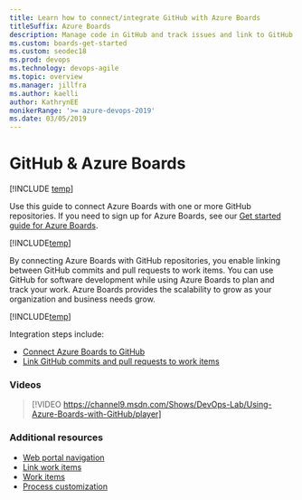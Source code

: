 ```yaml
---
title: Learn how to connect/integrate GitHub with Azure Boards
titleSuffix: Azure Boards
description: Manage code in GitHub and track issues and link to GitHub commits and pull requests in Azure Boards
ms.custom: boards-get-started 
ms.custom: seodec18
ms.prod: devops
ms.technology: devops-agile
ms.topic: overview
ms.manager: jillfra
ms.author: kaelli
author: KathrynEE
monikerRange: '>= azure-devops-2019'
ms.date: 03/05/2019
---
```



# GitHub & Azure Boards 

[!INCLUDE [temp](../_shared/version-vsts-plus-azdevserver-2019.md)]

Use this guide to connect Azure Boards with one or more GitHub repositories. If you need to sign up for Azure Boards, see our [Get started guide for Azure Boards](../get-started/index.md).  

[!INCLUDE[temp](../../_shared/version-selector-minimize.md)]

By connecting Azure Boards with GitHub repositories, you enable linking between GitHub commits and pull requests to work items. You can use GitHub for software development while using Azure Boards to plan and track your work. Azure Boards provides the scalability to grow as your organization and business needs grow.  

[!INCLUDE[temp](../_shared/github-platform-support.md)]

Integration steps include: 
- [Connect Azure Boards to GitHub](connect-to-github.md)  
- [Link GitHub commits and pull requests to work items](link-to-from-github.md)

### Videos

> [!VIDEO https://channel9.msdn.com/Shows/DevOps-Lab/Using-Azure-Boards-with-GitHub/player]

### Additional resources

- [Web portal navigation](../../project/navigation/index.md)  
- [Link work items](../backlogs/add-link.md)
- [Work items](../work-items/index.md)
- [Process customization](../../organizations/settings/work/inheritance-process-model.md)  

